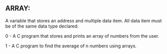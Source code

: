 ARRAY:
------

A variable that stores an address and multiple data item. All data item must be of the same data type declared.

0 - A C program that stores and prints an array of numbers from the user.

1 - A C program to find the average of n numbers using arrays.
